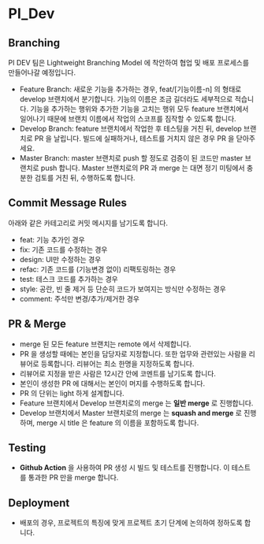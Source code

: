# PI_Dev

## Branching
PI DEV 팀은 Lightweight Branching Model 에 착안하여 협업 및 배포 프로세스를 만들어나갈 예정입니다.


- Feature Branch: 새로운 기능을 추가하는 경우, feat/[기능이름-n] 의 형태로 develop 브랜치에서 분기합니다. 기능의 이름은 조금 길더라도 세부적으로 적습니다. 기능을 추가하는 행위와 추가한 기능을 고치는 행위 모두 feature 브랜치에서 일어나기 때문에 브랜치 이름에서 작업의 스코프를 짐작할 수 있도록 합니다.
- Develop Branch: feature 브랜치에서 작업한 후 테스팅을 거친 뒤, develop 브랜치로 PR 을 날립니다. 빌드에 실패하거나, 테스트를 거치지 않은 경우 PR 을 닫아주세요.
- Master Branch: master 브랜치로 push 할 정도로 검증이 된 코드만 master 브랜치로 push 합니다. Master 브랜치로의 PR 과 merge 는 대면 정기 미팅에서 충분한 검토를 거친 뒤, 수행하도록 합니다.


## Commit Message Rules
아래와 같은 카테고리로 커밋 메시지를 남기도록 합니다.
- feat: 기능 추가인 경우
- fix: 기존 코드를 수정하는 경우
- design: UI만 수정하는 경우
- refac: 기존 코드를 (기능변경 없이) 리팩토링하는 경우
- test: 테스크 코드를 추가하는 경우
- style: 공란, 빈 줄 제거 등 단순히 코드가 보여지는 방식만 수정하는 경우
- comment: 주석만 변경/추가/제거한 경우

## PR & Merge
- merge 된 모든 feature 브랜치는 remote 에서 삭제합니다.
- PR 을 생성할 때에는 본인을 담당자로 지정합니다. 또한 업무와 관련있는 사람을 리뷰어로 등록합니다. 리뷰어는 최소 한명을 지정하도록 합니다.
- 리뷰어로 지정을 받은 사람은 12시간 안에 코멘트를 남기도록 합니다.
- 본인이 생성한 PR 에 대해서는 본인이 머지를 수행하도록 합니다.
- PR 의 단위는 light 하게 설계합니다.
- Feature 브랜치에서 Develop 브랜치로의 merge 는 **일반 merge** 로 진행합니다.
- Develop 브랜치에서 Master 브랜치로의 merge 는 **squash and merge** 로 진행하며, merge 시 title 은 feature 의 이름을 포함하도록 합니다.

## Testing
- **Github Action** 을 사용하여 PR 생성 시 빌드 및 테스트를 진행합니다. 이 테스트를 통과한 PR 만을 merge 합니다.

## Deployment
- 배포의 경우, 프로젝트의 특징에 맞게 프로젝트 초기 단계에 논의하여 정하도록 합니다.

